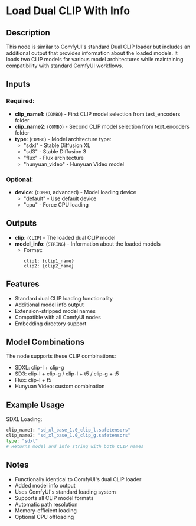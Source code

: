 # Load Dual CLIP With Info

## Description

This node is similar to ComfyUI's standard Dual CLIP loader but includes an additional output that provides information about the loaded models. It loads two CLIP models for various model architectures while maintaining compatibility with standard ComfyUI workflows.

## Inputs

### Required:
- **clip_name1**: (`COMBO`) - First CLIP model selection from text_encoders folder
- **clip_name2**: (`COMBO`) - Second CLIP model selection from text_encoders folder
- **type**: (`COMBO`) - Model architecture type:
  - "sdxl" - Stable Diffusion XL
  - "sd3" - Stable Diffusion 3
  - "flux" - Flux architecture
  - "hunyuan_video" - Hunyuan Video model

### Optional:
- **device**: (`COMBO`, advanced) - Model loading device
  - "default" - Use default device
  - "cpu" - Force CPU loading

## Outputs

- **clip**: (`CLIP`) - The loaded dual CLIP model
- **model_info**: (`STRING`) - Information about the loaded models
  - Format:
    ```
    clip1: {clip1_name}
    clip2: {clip2_name}
    ```

## Features

- Standard dual CLIP loading functionality
- Additional model info output
- Extension-stripped model names
- Compatible with all ComfyUI nodes
- Embedding directory support

## Model Combinations

The node supports these CLIP combinations:
- SDXL: clip-l + clip-g
- SD3: clip-l + clip-g / clip-l + t5 / clip-g + t5
- Flux: clip-l + t5
- Hunyuan Video: custom combination

## Example Usage

SDXL Loading:
```python
clip_name1: "sd_xl_base_1.0_clip_l.safetensors"
clip_name2: "sd_xl_base_1.0_clip_g.safetensors"
type: "sdxl"
# Returns model and info string with both CLIP names
```

## Notes

- Functionally identical to ComfyUI's dual CLIP loader
- Added model info output
- Uses ComfyUI's standard loading system
- Supports all CLIP model formats
- Automatic path resolution
- Memory-efficient loading
- Optional CPU offloading 
